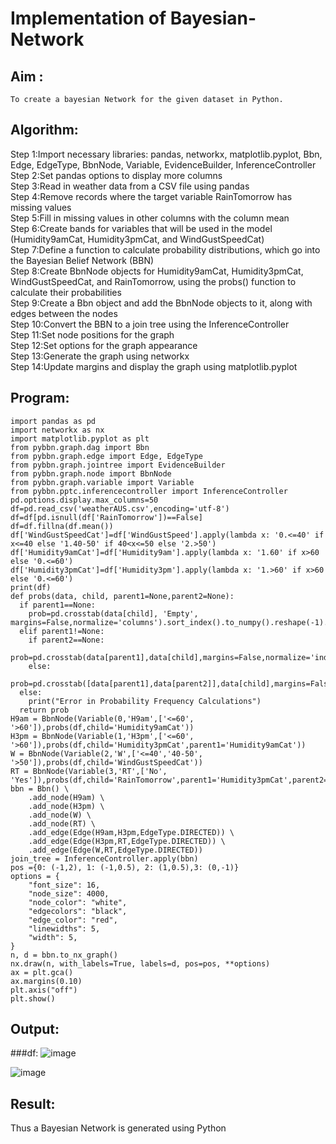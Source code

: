 # Implementation of Bayesian-Network

## Aim :
    To create a bayesian Network for the given dataset in Python.
## Algorithm:
Step 1:Import necessary libraries: pandas, networkx, matplotlib.pyplot, Bbn, Edge, EdgeType, BbnNode, Variable, EvidenceBuilder, InferenceController<br/>
Step 2:Set pandas options to display more columns<br/>
Step 3:Read in weather data from a CSV file using pandas<br/>
Step 4:Remove records where the target variable RainTomorrow has missing values<br/>
Step 5:Fill in missing values in other columns with the column mean<br/>
Step 6:Create bands for variables that will be used in the model (Humidity9amCat, Humidity3pmCat, and WindGustSpeedCat)<br/>
Step 7:Define a function to calculate probability distributions, which go into the Bayesian Belief Network (BBN)<br/>
Step 8:Create BbnNode objects for Humidity9amCat, Humidity3pmCat, WindGustSpeedCat, and RainTomorrow, using the probs() function to calculate their probabilities<br/>
Step 9:Create a Bbn object and add the BbnNode objects to it, along with edges between the nodes<br/>
Step 10:Convert the BBN to a join tree using the InferenceController<br/>
Step 11:Set node positions for the graph<br/>
Step 12:Set options for the graph appearance<br/>
Step 13:Generate the graph using networkx<br/>
Step 14:Update margins and display the graph using matplotlib.pyplot<br/>

## Program:
```python3
import pandas as pd
import networkx as nx
import matplotlib.pyplot as plt
from pybbn.graph.dag import Bbn
from pybbn.graph.edge import Edge, EdgeType
from pybbn.graph.jointree import EvidenceBuilder
from pybbn.graph.node import BbnNode
from pybbn.graph.variable import Variable
from pybbn.pptc.inferencecontroller import InferenceController
pd.options.display.max_columns=50
df=pd.read_csv('weatherAUS.csv',encoding='utf-8')
df=df[pd.isnull(df['RainTomorrow'])==False]
df=df.fillna(df.mean())
df['WindGustSpeedCat']=df['WindGustSpeed'].apply(lambda x: '0.<=40' if x<=40 else '1.40-50' if 40<x<=50 else '2.>50')
df['Humidity9amCat']=df['Humidity9am'].apply(lambda x: '1.60' if x>60 else '0.<=60')
df['Humidity3pmCat']=df['Humidity3pm'].apply(lambda x: '1.>60' if x>60 else '0.<=60')
print(df)
def probs(data, child, parent1=None,parent2=None):
  if parent1==None:
    prob=pd.crosstab(data[child], 'Empty', margins=False,normalize='columns').sort_index().to_numpy().reshape(-1).tolist()
  elif parent1!=None:
    if parent2==None:
      prob=pd.crosstab(data[parent1],data[child],margins=False,normalize='index').sort_index().to_numpy().reshape(-1).tolist()
    else:
      prob=pd.crosstab([data[parent1],data[parent2]],data[child],margins=False,normalize='index').sort_index().to_numpy().reshape(-1).tolist()
  else: 
    print("Error in Probability Frequency Calculations")
  return prob
H9am = BbnNode(Variable(0,'H9am',['<=60', '>60']),probs(df,child='Humidity9amCat'))
H3pm = BbnNode(Variable(1,'H3pm',['<=60', '>60']),probs(df,child='Humidity3pmCat',parent1='Humidity9amCat'))
W = BbnNode(Variable(2,'W',['<=40','40-50', '>50']),probs(df,child='WindGustSpeedCat'))
RT = BbnNode(Variable(3,'RT',['No', 'Yes']),probs(df,child='RainTomorrow',parent1='Humidity3pmCat',parent2='WindGustSpeedCat'))
bbn = Bbn() \
    .add_node(H9am) \
    .add_node(H3pm) \
    .add_node(W) \
    .add_node(RT) \
    .add_edge(Edge(H9am,H3pm,EdgeType.DIRECTED)) \
    .add_edge(Edge(H3pm,RT,EdgeType.DIRECTED)) \
    .add_edge(Edge(W,RT,EdgeType.DIRECTED)) 
join_tree = InferenceController.apply(bbn)
pos ={0: (-1,2), 1: (-1,0.5), 2: (1,0.5),3: (0,-1)}
options = {
    "font_size": 16,
    "node_size": 4000,
    "node_color": "white",
    "edgecolors": "black",
    "edge_color": "red",
    "linewidths": 5,
    "width": 5,
}
n, d = bbn.to_nx_graph()
nx.draw(n, with_labels=True, labels=d, pos=pos, **options)
ax = plt.gca()
ax.margins(0.10)
plt.axis("off")
plt.show()
```
## Output:

###df:
![image](https://user-images.githubusercontent.com/75235167/229334796-1bf1c4ea-a111-403f-988d-9e4f233eff8a.png)

![image](https://user-images.githubusercontent.com/75235167/229334827-37ba7fca-89bb-42d9-9ba8-d4362cc749e1.png)

## Result:
   Thus a Bayesian Network is generated using Python
